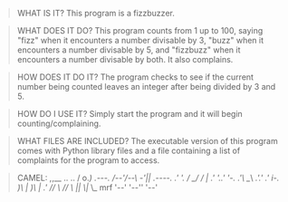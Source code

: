>WHAT IS IT?
This program is a fizzbuzzer.

>WHAT DOES IT DO?
This program counts from 1 up to 100, saying "fizz" when it encounters a number divisable by 3, "buzz" when it encounters a number divisable by 5, and "fizzbuzz" when it encounters a number divisable by both. It also complains.

>HOW DOES IT DO IT?
The program checks to see if the current number being counted leaves an integer after being divided by 3 and 5.

>HOW DO I USE IT?
Simply start the program and it will begin counting/complaining.

>WHAT FILES ARE INCLUDED?
The executable version of this program comes with Python library files and a file containing a list of complaints for the program to access.

>CAMEL:
                  ,,__
        ..  ..   / o._)                   .---.
       /--'/--\  \-'||        .----.    .'     '.
      /        \_/ / |      .'      '..'         '-.
    .'\  \__\  __.'.'     .'          i-._
      )\ |  )\ |      _.'
     // \\ // \\
    ||_  \\|_  \\_
mrf '--' '--'' '--'
